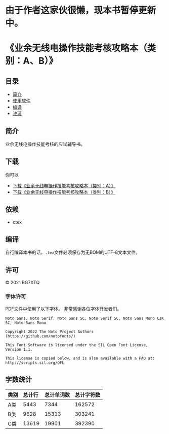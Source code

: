 # 由于作者这家伙很懒，现本书暂停更新中。

# 《业余无线电操作技能考核攻略本（类别：A、B）》

## 目录

* [简介](#简介)
* [使用软件](#使用软件)
* [编译](#编译)
* [许可](#许可)

## 简介

业余无线电操作技能考核的应试辅导书。

## 下载

你可以

- [下载《业余无线电操作技能考核攻略本（类别：A）》](https://github.com/mike2718/ham/releases)
- [下载《业余无线电操作技能考核攻略本（类别：B）》](https://github.com/mike2718/ham/releases)

## 依赖

- ctex

## 编译

自行编译本书的话，`.tex`文件必须保存为无BOM的UTF-8文本文件。

## 许可

&copy; 2021 BG7XTQ

### 字体许可

PDF文件中使用了以下字体。
非常感谢各位字体开发者们。

```
Noto Sans, Noto Serif, Noto Sans SC, Noto Serif SC, Noto Sans Mono CJK SC, Noto Sans Mono

Copyright 2022 The Noto Project Authors (https://github.com/notofonts/)

This Font Software is licensed under the SIL Open Font License,
Version 1.1.

This license is copied below, and is also available with a FAQ at:
http://scripts.sil.org/OFL

```

## 字数统计

| 类别 | 总计行 | 总计单词数 | 总计字符数 |
| :---- | :---- | :---- | :---- |
| A类 | 5443 | 7344 | 162572 |
| B类 | 9628 | 15313 | 303241 |
| C类 | 13619 | 19901 | 392390 |
